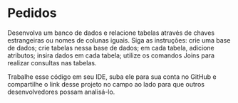 # Pedidos

Desenvolva um banco de dados e relacione tabelas através de chaves estrangeiras ou nomes de colunas iguais. Siga as instruções:
crie uma base de dados; 
crie tabelas nessa base de dados;
em cada tabela, adicione atributos;
insira dados em cada tabela;
utilize os comandos Joins para realizar consultas nas tabelas. 
 
Trabalhe esse código em seu IDE, suba ele para sua conta no GitHub e compartilhe o link desse projeto no campo ao lado para que outros desenvolvedores possam analisá-lo.
